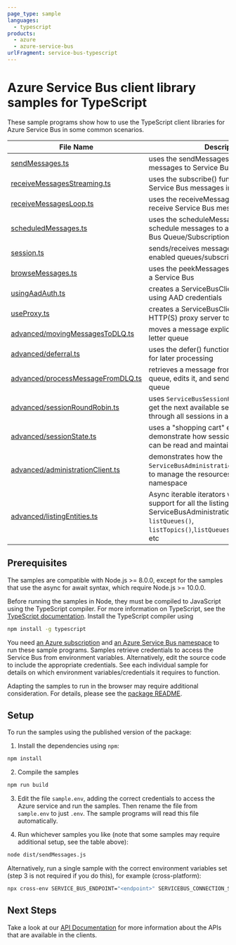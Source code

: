 ```yaml
---
page_type: sample
languages:
  - typescript
products:
  - azure
  - azure-service-bus
urlFragment: service-bus-typescript
---
```


# Azure Service Bus client library samples for TypeScript

These sample programs show how to use the TypeScript client libraries for Azure Service Bus in some common scenarios.

| **File Name**                                                       | **Description**                                                                                                                                                                        |
| ------------------------------------------------------------------- | -------------------------------------------------------------------------------------------------------------------------------------------------------------------------------------- |
| [sendMessages.ts][sendmessages]                                     | uses the sendMessages() function to send messages to Service Bus Queue/Topic                                                                                                                   |
| [receiveMessagesStreaming.ts][receivemessagesstreaming]             | uses the subscribe() function to receive Service Bus messages in a stream                                                                                                                |
| [receiveMessagesLoop.ts][receivemessagesloop]                       | uses the receiveMessages() function to receive Service Bus messages in a loop                                                                                                          |
| [scheduledMessages.ts][scheduledmessages]                           | uses the scheduleMessage() function to schedule messages to appear on a Service Bus Queue/Subscription at a later time                                                                 |
| [session.ts][session]                                               | sends/receives messages to/from session enabled queues/subscriptions in Service Bus                                                                                                    |
| [browseMessages.ts][browsemessages]                                 | uses the peekMessages() function to browse a Service Bus                                                                                                                               |
| [usingAadAuth.ts][usingaadauth]                                     | creates a ServiceBusClient that authenticates using AAD credentials                                                                                                                    |
| [useProxy.ts][useproxy]                                             | creates a ServiceBusClient that uses an HTTP(S) proxy server to make requests                                                                                                          |
| [advanced/movingMessagesToDLQ.ts][advanced-movingmessagestodlq]     | moves a message explicitly to the dead-letter queue                                                                                                                                    |
| [advanced/deferral.ts][advanced-deferral]                           | uses the defer() function to defer a message for later processing                                                                                                                      |
| [advanced/processMessageFromDLQ.ts][advanced-processmessagefromdlq] | retrieves a message from a dead-letter queue, edits it, and sends it back to the main queue                                                                                            |
| [advanced/sessionRoundRobin.ts][advanced-session-round-robin]       | uses `ServiceBusSessionReceiver`'s ability to get the next available session to round-robin through all sessions in a Queue/Subscription                                                         |
| [advanced/sessionState.ts][advanced-sessionstate]                   | uses a "shopping cart" example to demonstrate how session-state information can be read and maintained in an application                                                                |
| [advanced/administrationClient.ts][advanced-administration-client]          | demonstrates how the `ServiceBusAdministrationClient` can be used to manage the resources of a service bus namespace                                                                         |
| [advanced/listingEntities.ts][advanced-listing-entities]            | Async iterable iterators with pagination support for all the listing methods under ServiceBusAdministrationClient like `listQueues()`, `listTopics()`,`listQueuesRuntimeProperties()`, etc |

## Prerequisites

The samples are compatible with Node.js >= 8.0.0, except for the samples that use the async for await syntax, which require Node.js >= 10.0.0.

Before running the samples in Node, they must be compiled to JavaScript using the TypeScript compiler. For more information on TypeScript, see the [TypeScript documentation][typescript]. Install the TypeScript compiler using

```bash
npm install -g typescript
```

You need [an Azure subscription][freesub] and [an Azure Service Bus namespace][azsvcbus] to run these sample programs. Samples retrieve credentials to access the Service Bus from environment variables. Alternatively, edit the source code to include the appropriate credentials. See each individual sample for details on which environment variables/credentials it requires to function.

Adapting the samples to run in the browser may require additional consideration. For details, please see the [package README][package].

## Setup

To run the samples using the published version of the package:

1. Install the dependencies using `npm`:

```bash
npm install
```

2. Compile the samples

```bash
npm run build
```

3. Edit the file `sample.env`, adding the correct credentials to access the Azure service and run the samples. Then rename the file from `sample.env` to just `.env`. The sample programs will read this file automatically.

4. Run whichever samples you like (note that some samples may require additional setup, see the table above):

```bash
node dist/sendMessages.js
```

Alternatively, run a single sample with the correct environment variables set (step 3 is not required if you do this), for example (cross-platform):

```bash
npx cross-env SERVICE_BUS_ENDPOINT="<endpoint>" SERVICEBUS_CONNECTION_STRING="<connection string>" QUEUE_NAME="<queue name>" node dist/basic.js
```

## Next Steps

Take a look at our [API Documentation][apiref] for more information about the APIs that are available in the clients.

[interactivelogin]: https://github.com/Azure/azure-sdk-for-js/tree/master/sdk/servicebus/service-bus/samples/typescript/src/interactiveLogin.ts
[scheduledmessages]: https://github.com/Azure/azure-sdk-for-js/tree/master/sdk/servicebus/service-bus/samples/typescript/src/scheduledMessages.ts
[receivemessagesstreaming]: https://github.com/Azure/azure-sdk-for-js/tree/master/sdk/servicebus/service-bus/samples/typescript/src/receiveMessagesStreaming.ts
[session]: https://github.com/Azure/azure-sdk-for-js/tree/master/sdk/servicebus/service-bus/samples/typescript/src/session.ts
[browsemessages]: https://github.com/Azure/azure-sdk-for-js/tree/master/sdk/servicebus/service-bus/samples/typescript/src/browseMessages.ts
[usingaadauth]: https://github.com/Azure/azure-sdk-for-js/tree/master/sdk/servicebus/service-bus/samples/typescript/src/usingAadAuth.ts
[useproxy]: https://github.com/Azure/azure-sdk-for-js/tree/master/sdk/servicebus/service-bus/samples/typescript/src/useProxy.ts
[receivemessagesloop]: https://github.com/Azure/azure-sdk-for-js/tree/master/sdk/servicebus/service-bus/samples/typescript/src/receiveMessagesLoop.ts
[advanced-movingmessagestodlq]: https://github.com/Azure/azure-sdk-for-js/tree/master/sdk/servicebus/service-bus/samples/typescript/src/advanced/movingMessagesToDLQ.ts
[advanced-deferral]: https://github.com/Azure/azure-sdk-for-js/tree/master/sdk/servicebus/service-bus/samples/typescript/src/advanced/deferral.ts
[advanced-processmessagefromdlq]: https://github.com/Azure/azure-sdk-for-js/tree/master/sdk/servicebus/service-bus/samples/typescript/src/advanced/processMessageFromDLQ.ts
[advanced-sessionstate]: https://github.com/Azure/azure-sdk-for-js/tree/master/sdk/servicebus/service-bus/samples/typescript/src/advanced/sessionState.ts
[advanced-session-round-robin]: https://github.com/Azure/azure-sdk-for-js/tree/master/sdk/servicebus/service-bus/samples/typescript/src/advanced/sessionRoundRobin.ts
[sendmessages]: https://github.com/Azure/azure-sdk-for-js/tree/master/sdk/servicebus/service-bus/samples/typescript/src/sendMessages.ts
[serviceprincipallogin]: https://github.com/Azure/azure-sdk-for-js/tree/master/sdk/servicebus/service-bus/samples/typescript/src/servicePrincipalLogin.ts
[advanced-administration-client]: https://github.com/Azure/azure-sdk-for-js/tree/master/sdk/servicebus/service-bus/samples/typescript/src/advanced/administrationClient.ts
[advanced-listing-entities]: https://github.com/Azure/azure-sdk-for-js/tree/master/sdk/servicebus/service-bus/samples/typescript/src/advanced/listingEntities.ts
[apiref]: https://docs.microsoft.com/javascript/api/@azure/service-bus
[azsvcbus]: https://docs.microsoft.com/azure/service-bus-messaging/service-bus-create-namespace-portal
[freesub]: https://azure.microsoft.com/free/
[package]: https://github.com/Azure/azure-sdk-for-js/tree/master/sdk/servicebus/service-bus/README.md
[typescript]: https://www.typescriptlang.org/docs/home.html
